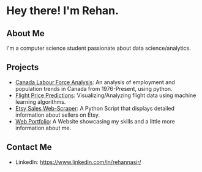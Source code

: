 # Hey there! I'm Rehan.

## About Me

I'm a computer science student passionate about data science/analytics.

## Projects
- [Canada Labour Force Analysis](https://github.com/rehan-nasir/canada_labour_force_analysis): An analysis of employment and population trends in Canada from 1976-Present, using python.
- [Flight Price Predictions](https://github.com/rehan-nasir/flight-price-predictions): Visualizing/Analyzing flight data using machine learning algorithms.
- [Etsy Sales Web-Scraper](https://github.com/rehan-nasir/etsy-sales-scraper): A Python Script that displays detailed information about sellers on Etsy.
- [Web Portfolio](https://github.com/rehan-nasir/web-portfolio): A Website showcasing my skills and a little more information about me.
## Contact Me

- LinkedIn: https://www.linkedin.com/in/rehannasir/
